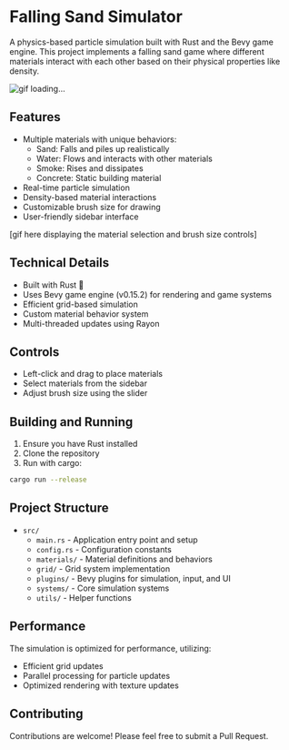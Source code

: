 # Falling Sand Simulator

A physics-based particle simulation built with Rust and the Bevy game engine. This project implements a falling sand game where different materials interact with each other based on their physical properties like density.

![gif loading...](https://cdn.discordapp.com/attachments/1238930240567377992/1345171887281541161/Desktop_2025.03.01_-_02.06.47.01.gif)

## Features

- Multiple materials with unique behaviors:
  - Sand: Falls and piles up realistically
  - Water: Flows and interacts with other materials
  - Smoke: Rises and dissipates
  - Concrete: Static building material
- Real-time particle simulation
- Density-based material interactions
- Customizable brush size for drawing
- User-friendly sidebar interface

[gif here displaying the material selection and brush size controls]

## Technical Details

- Built with Rust 🦀
- Uses Bevy game engine (v0.15.2) for rendering and game systems
- Efficient grid-based simulation
- Custom material behavior system
- Multi-threaded updates using Rayon

## Controls

- Left-click and drag to place materials
- Select materials from the sidebar
- Adjust brush size using the slider

## Building and Running

1. Ensure you have Rust installed
2. Clone the repository
3. Run with cargo:
```bash
cargo run --release
```

## Project Structure

- `src/`
  - `main.rs` - Application entry point and setup
  - `config.rs` - Configuration constants
  - `materials/` - Material definitions and behaviors
  - `grid/` - Grid system implementation
  - `plugins/` - Bevy plugins for simulation, input, and UI
  - `systems/` - Core simulation systems
  - `utils/` - Helper functions

## Performance

The simulation is optimized for performance, utilizing:
- Efficient grid updates
- Parallel processing for particle updates
- Optimized rendering with texture updates

## Contributing

Contributions are welcome! Please feel free to submit a Pull Request.
